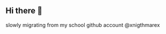 ## Hi there 👋

slowly migrating from my school github account @xnigthmarex

<!--
**geneticglitch/geneticglitch** is a ✨ _special_ ✨ repository because its `README.md` (this file) appears on your GitHub profile.
[![Genetic Glitch's GitHub stats](https://github-readme-stats.vercel.app/api?username=geneticglitch)](https://github.com/anuraghazra/github-readme-stats)
Here are some ideas to get you started:

- 🔭 I’m currently working on ...
- 🌱 I’m currently learning ...
- 👯 I’m looking to collaborate on ...
- 🤔 I’m looking for help with ...
- 💬 Ask me about ...
- 📫 How to reach me: ...
- 😄 Pronouns: ...
- ⚡ Fun fact: ...
-->

